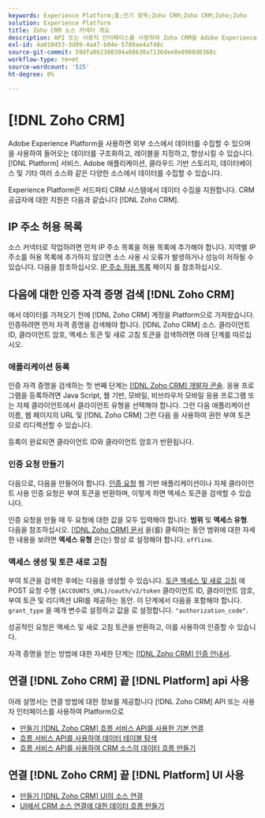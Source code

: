 ```yaml
---
keywords: Experience Platform;홈;인기 항목;Zoho CRM;Zoho CRM;Zoho;Zoho
solution: Experience Platform
title: Zoho CRM 소스 커넥터 개요
description: API 또는 사용자 인터페이스를 사용하여 Zoho CRM을 Adobe Experience Platform에 연결하는 방법을 알아봅니다.
exl-id: 4a010453-3d09-4a47-b04e-5789ae4af48c
source-git-commit: 59dfa862388394a68630a7136dee8e8988d0368c
workflow-type: tm+mt
source-wordcount: '525'
ht-degree: 0%

---
```


# [!DNL Zoho CRM]

Adobe Experience Platform을 사용하면 외부 소스에서 데이터를 수집할 수 있으며 을 사용하여 들어오는 데이터를 구조화하고, 레이블을 지정하고, 향상시킬 수 있습니다. [!DNL Platform] 서비스. Adobe 애플리케이션, 클라우드 기반 스토리지, 데이터베이스 및 기타 여러 소스와 같은 다양한 소스에서 데이터를 수집할 수 있습니다.

Experience Platform은 서드파티 CRM 시스템에서 데이터 수집을 지원합니다. CRM 공급자에 대한 지원은 다음과 같습니다 [!DNL Zoho CRM].

## IP 주소 허용 목록

소스 커넥터로 작업하려면 먼저 IP 주소 목록을 허용 목록에 추가해야 합니다. 지역별 IP 주소를 허용 목록에 추가하지 않으면 소스 사용 시 오류가 발생하거나 성능이 저하될 수 있습니다. 다음을 참조하십시오. [IP 주소 허용 목록](../../ip-address-allow-list.md) 페이지 를 참조하십시오.

## 다음에 대한 인증 자격 증명 검색 [!DNL Zoho CRM]

에서 데이터를 가져오기 전에 [!DNL Zoho CRM] 계정을 Platform으로 가져왔습니다. 인증하려면 먼저 자격 증명을 검색해야 합니다. [!DNL Zoho CRM] 소스. 클라이언트 ID, 클라이언트 암호, 액세스 토큰 및 새로 고침 토큰을 검색하려면 아래 단계를 따르십시오.

### 애플리케이션 등록

인증 자격 증명을 검색하는 첫 번째 단계는 [[!DNL Zoho CRM] 개발자 콘솔](https://accounts.zoho.com/). 응용 프로그램을 등록하려면 Java Script, 웹 기반, 모바일, 비브라우저 모바일 응용 프로그램 또는 자체 클라이언트에서 클라이언트 유형을 선택해야 합니다. 그런 다음 애플리케이션 이름, 웹 페이지의 URL 및 [!DNL Zoho CRM] 그런 다음 을 사용하여 권한 부여 토큰으로 리디렉션할 수 있습니다.

등록이 완료되면 클라이언트 ID와 클라이언트 암호가 반환됩니다.

### 인증 요청 만들기

다음으로, 다음을 만들어야 합니다. [인증 요청](https://www.zoho.com/crm/developer/docs/api/v2/auth-request.html) 웹 기반 애플리케이션이나 자체 클라이언트 사용 인증 요청은 부여 토큰을 반환하며, 이렇게 하면 액세스 토큰을 검색할 수 있습니다.

인증 요청을 만들 때 두 요청에 대한 값을 모두 입력해야 합니다. **범위** 및 **액세스 유형**. 다음을 참조하십시오. [[!DNL Zoho CRM] 문서](https://www.zoho.com/crm/developer/docs/api/v2/scopes.html) 을(를) 클릭하는 동안 범위에 대한 자세한 내용을 보려면 **액세스 유형** 은(는) 항상 로 설정해야 합니다. `offline`.

### 액세스 생성 및 토큰 새로 고침

부여 토큰을 검색한 후에는 다음을 생성할 수 있습니다. [토큰 액세스 및 새로 고침](https://www.zoho.com/crm/developer/docs/api/v2/access-refresh.html) 에 POST 요청 수행 `{ACCOUNTS_URL}/oauth/v2/token` 클라이언트 ID, 클라이언트 암호, 부여 토큰 및 리디렉션 URI를 제공하는 동안. 이 단계에서 다음을 포함해야 합니다. `grant_type` 을 매개 변수로 설정하고 값을 로 설정합니다. `"authorization_code"`.

성공적인 요청은 액세스 및 새로 고침 토큰을 반환하고, 이를 사용하여 인증할 수 있습니다.

자격 증명을 얻는 방법에 대한 자세한 단계는 [[!DNL Zoho CRM] 인증 안내서](https://www.zoho.com/crm/developer/docs/api/v2/oauth-overview.html).

## 연결 [!DNL Zoho CRM] 끝 [!DNL Platform] api 사용

아래 설명서는 연결 방법에 대한 정보를 제공합니다 [!DNL Zoho CRM] API 또는 사용자 인터페이스를 사용하여 Platform으로

- [만들기 [!DNL Zoho CRM] 흐름 서비스 API를 사용한 기본 연결](../../tutorials/api/create/crm/zoho.md)
- [흐름 서비스 API를 사용하여 데이터 테이블 탐색](../../tutorials/api/explore/tabular.md)
- [흐름 서비스 API를 사용하여 CRM 소스의 데이터 흐름 만들기](../../tutorials/api/collect/crm.md)

## 연결 [!DNL Zoho CRM] 끝 [!DNL Platform] UI 사용

- [만들기 [!DNL Zoho CRM] UI의 소스 연결](../../tutorials/ui/create/crm/zoho.md)
- [UI에서 CRM 소스 연결에 대한 데이터 흐름 만들기](../../tutorials/ui/dataflow/crm.md)
